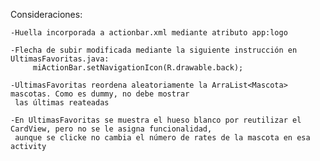 Consideraciones:

    -Huella incorporada a actionbar.xml mediante atributo app:logo
    
    -Flecha de subir modificada mediante la siguiente instrucción en UltimasFavoritas.java:
         miActionBar.setNavigationIcon(R.drawable.back);
         
    -UltimasFavoritas reordena aleatoriamente la ArraList<Mascota> mascotas. Como es dummy, no debe mostrar
     las últimas reateadas
    
    -En UltimasFavoritas se muestra el hueso blanco por reutilizar el CardView, pero no se le asigna funcionalidad,
     aunque se clicke no cambia el número de rates de la mascota en esa activity
    
